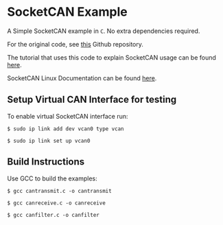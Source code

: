 # SocketCAN Example

A Simple SocketCAN example in `C`. No extra dependencies required.

For the original code, see [this](https://github.com/craigpeacock/CAN-Examples) Github repository.

The tutorial that uses this code to explain SocketCAN usage can be found [here](https://www.beyondlogic.org/example-c-socketcan-code/).

SocketCAN Linux Documentation can be found [here](https://www.kernel.org/doc/html/latest/networking/can.html).


## Setup Virtual CAN Interface for testing

To enable virtual SocketCAN interface run:

```
$ sudo ip link add dev vcan0 type vcan

$ sudo ip link set up vcan0
```

## Build Instructions

Use GCC to build the examples:

```
$ gcc cantransmit.c -o cantransmit

$ gcc canreceive.c -o canreceive

$ gcc canfilter.c -o canfilter
```